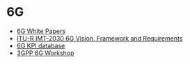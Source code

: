 # 6G

- [6G White Papers](./6G%20White%20Papers.md)
- [ITU-R IMT-2030 6G Vision, Framework and Requirements](./ITU-R%20IMT-2030%206G%20Vision,%20Framework%20and%20Requirements.md)
- [6G KPI database](./6G%20KPI%20database.md)
- [3GPP 6G Workshop](./3GPP%206G%20Workshop.md)